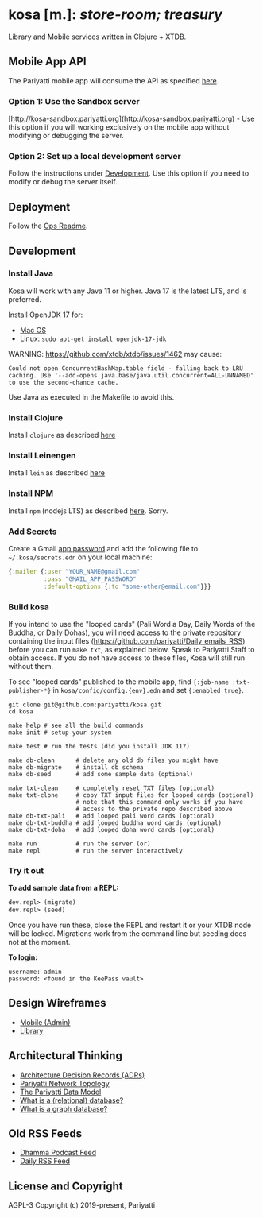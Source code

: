 # kosa [m.]: _store-room; treasury_

Library and Mobile services written in Clojure + XTDB.


## Mobile App API

The Pariyatti mobile app will consume the API as specified [here](https://github.com/pariyatti/kosa/blob/master/docs/api.md).

### Option 1: Use the Sandbox server

[http://kosa-sandbox.pariyatti.org](http://kosa-sandbox.pariyatti.org) - Use this option if you will working exclusively on the mobile app without modifying or debugging the server.

### Option 2: Set up a local development server

Follow the instructions under [Development](https://github.com/pariyatti/kosa#development). Use this option if you need to modify or debug the server itself.

## Deployment

Follow the [Ops Readme](https://github.com/pariyatti/kosa/blob/master/ops/README.md).

## Development

### Install Java

Kosa will work with any Java 11 or higher. Java 17 is the latest LTS, and is preferred.

Install OpenJDK 17 for:

- [Mac OS](https://gist.github.com/deobald/00b16090a932c793379cae6422206491)
- Linux: `sudo apt-get install openjdk-17-jdk`

WARNING: https://github.com/xtdb/xtdb/issues/1462 may cause:

```
Could not open ConcurrentHashMap.table field - falling back to LRU caching. Use '--add-opens java.base/java.util.concurrent=ALL-UNNAMED' to use the second-chance cache.
```

Use Java as executed in the Makefile to avoid this.

### Install Clojure
Install `clojure` as described [here](https://www.clojure.org/guides/getting_started)

### Install Leinengen
Install `lein` as described [here](https://leiningen.org/#install)

### Install NPM
Install `npm` (nodejs LTS) as described [here](https://nodejs.org/en/download/). Sorry.

### Add Secrets

Create a Gmail [app password](https://myaccount.google.com/apppasswords) and add the
following file to `~/.kosa/secrets.edn` on your local machine:

```clojure
{:mailer {:user "YOUR_NAME@gmail.com"
          :pass "GMAIL_APP_PASSWORD"
          :default-options {:to "some-other@email.com"}}}
```

### Build kosa

If you intend to use the "looped cards" (Pali Word a Day, Daily Words
of the Buddha, or Daily Dohas), you will need access to the private
repository containing the input files (https://github.com/pariyatti/Daily_emails_RSS)
before you can run `make txt`, as explained below. Speak to Pariyatti Staff to
obtain access. If you do not have access to these files, Kosa will still run
without them.

To see "looped cards" published to the mobile app, find `{:job-name :txt-publisher-*}`
in `kosa/config/config.{env}.edn` and set `{:enabled true}`.

```shell
git clone git@github.com:pariyatti/kosa.git
cd kosa

make help # see all the build commands
make init # setup your system

make test # run the tests (did you install JDK 11?)

make db-clean      # delete any old db files you might have
make db-migrate    # install db schema
make db-seed       # add some sample data (optional)

make txt-clean     # completely reset TXT files (optional)
make txt-clone     # copy TXT input files for looped cards (optional)
                   # note that this command only works if you have
                   # access to the private repo described above
make db-txt-pali   # add looped pali word cards (optional)
make db-txt-buddha # add looped buddha word cards (optional)
make db-txt-doha   # add looped doha word cards (optional)

make run           # run the server (or)
make repl          # run the server interactively
```

### Try it out

**To add sample data from a REPL:**

```clojure
dev.repl> (migrate)
dev.repl> (seed)
```

Once you have run these, close the REPL and restart it or your XTDB node will be locked. Migrations work from the command line but seeding does not at the moment.

**To login:**

```
username: admin
password: <found in the KeePass vault>
```

## Design Wireframes

- [Mobile (Admin)](https://whimsical.com/4tTbGHDiYkYXj7cUnTBSTb)
- [Library](https://whimsical.com/6LN2LDkv1bRyyuojyiJ8oV)

## Architectural Thinking

- [Architecture Decision Records (ADRs)](https://github.com/pariyatti/kosa/tree/master/docs/arch)
- [Pariyatti Network Topology](https://github.com/pariyatti/agga/blob/master/docs/network-topology.pdf)
- [The Pariyatti Data Model](https://github.com/pariyatti/agga/blob/master/docs/data-models.pdf)
- [What is a (relational) database?](https://docs.google.com/document/d/1QuiWPaAUH9_UOeBouGGCgF_FyRRhoL4uLkfKvSsbw2o/edit#)
- [What is a graph database?](https://neo4j.com/developer/graph-database/)

## Old RSS Feeds

- [Dhamma Podcast Feed](http://feeds.pariyatti.org/dhammapodcasts)
- [Daily RSS Feed](https://www.pariyatti.org/Free-Resources/Daily-Words/RSS-Feeds)

## License and Copyright

AGPL-3
Copyright (c) 2019-present, Pariyatti
